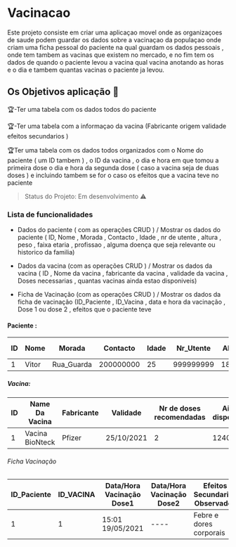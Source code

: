 # Vacinacao

<p> Este projeto consiste em criar uma aplicaçao movel onde as organizaçoes de saude podem guardar os dados sobre a vacinaçao da populaçao onde 
criam uma ficha pessoal do paciente na qual guardam os dados pessoais , onde tem tambem as vacinas que existem no mercado, e no fim tem os dados 
de quando o paciente levou a vacina qual vacina anotando as horas e o dia e tambem quantas vacinas o paciente ja levou. </p>

## Os Objetivos aplicação :checkered_flag:

:trophy:-Ter uma tabela com os dados todos do paciente

:trophy:-Ter uma tabela com a informaçao da vacina (Fabricante origem validade efeitos secundarios )

:trophy:Ter uma tabela com os dados todos organizados com o Nome do paciente ( um ID tambem ) , o ID da vacina , o dia e hora em que tomou a primeira dose 
	      o dia e hora da segunda dose ( caso a vacina seja de duas doses ) e incluindo tambem se for o caso os efeitos que a vacina teve no paciente


> Status do Projeto: Em desenvolvimento :warning:

### Lista de funcionalidades
  - Dados do paciente ( com as operações CRUD ) / Mostrar os dados do paciente 
  ( ID, Nome , Morada , Contacto , Idade , nr de utente , altura , peso , faixa etaria , profissao , alguma doença que seja relevante ou historico da familia)
 
  - Dados da vacina (com as operações CRUD ) / Mostrar os dados da vacina 
  ( ID , Nome da vacina , fabricante da vacina , validade da vacina , Doses necessarias , quantas vacinas ainda estao disponiveis)
  
  - Ficha de Vacinação (com as operações CRUD ) / Mostrar os dados da ficha de vacinação 
  (ID_Paciente , ID_Vacina , data e hora da vacinação , Dose 1 ou dose 2 , efeitos que o paciente teve 
  
 
 #### Paciente : 
|ID|Nome|Morada|Contacto|Idade|Nr_Utente|Altura|Peso|Faixa Etaria| Profissao|HistoricoMedico|
| -------- | -------- | -------- | -------- | -------- | -------- | -------- | -------- | -------- | -------- | -------- |
|1|Vitor|Rua_Guarda|200000000|25|999999999|180cm|90|Jovem|Estudante|....|

##### Vacina: 
|ID|Name Da Vacina |Fabricante |Validade |Nr de doses recomendadas|Ainda disponiveis|
| -------- | -------- | -------- | -------- | -------- | -------- |
|1|Vacina BioNteck|Pfizer|25/10/2021|2|1240

###### Ficha Vacinação
|ID_Paciente|ID_VACINA|Data/Hora Vacinação Dose1|Data/Hora Vacinação Dose2|Efeitos Secundarios Observados|
|-------- | -------- | -------- | -------- | -------- |
|1|1| 15:01 19/05/2021| ----| Febre e dores corporais|
